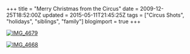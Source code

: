+++
title = "Merry Christmas from the Circus"
date = 2009-12-25T18:52:00Z
updated = 2015-05-11T21:45:25Z
tags = ["Circus Shots", "holidays", "siblings", "family"]
blogimport = true 
+++

[![IMG_4679](https://latc.s3.amazonaws.com/wp-content/uploads/2009/12/IMG_4679.jpg "IMG_4679")](https://latc.s3.amazonaws.com/wp-content/uploads/2009/12/IMG_4679.jpg)

[![IMG_4668](https://latc.s3.amazonaws.com/wp-content/uploads/2009/12/IMG_4668.jpg "IMG_4668")](https://latc.s3.amazonaws.com/wp-content/uploads/2009/12/IMG_4668.jpg)
